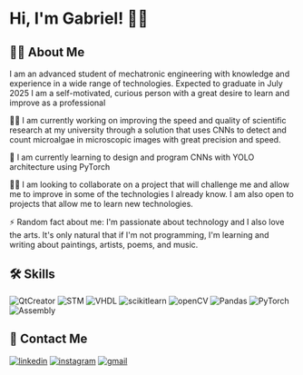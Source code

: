 
# Hi, I'm Gabriel! 👋🚀


## 👨‍💻 About Me
I am an advanced student of mechatronic engineering with knowledge and experience in a wide range of technologies.
Expected to graduate in July 2025
I am a self-motivated, curious person with a great desire to learn and improve as a professional

👩‍💻 I am currently working on improving the speed and quality of scientific research at my university through a solution that uses CNNs to detect and count microalgae in microscopic images with great precision and speed.

🧠 I am currently learning to design and program CNNs with YOLO architecture using PyTorch

👯‍♀️ I am looking to collaborate on a project that will challenge me and allow me to improve in some of the technologies I already know. I am also open to projects that allow me to learn new technologies.

⚡️ Random fact about me: I'm passionate about technology and I also love the arts. It's only natural that if I'm not programming, I'm learning and writing about paintings, artists, poems, and music.


## 🛠 Skills
![QtCreator](https://img.shields.io/badge/-QtCreator-333333?style=flat&logo=qt)
![STM](https://img.shields.io/badge/-Microcontrollers_8_&_32_bits-333333?style=flat&logo=stmicroelectronics&logoColor=blue)
![VHDL](https://img.shields.io/badge/-Intel_Quartus_ii_(VHDL)-333333?style=flat&logo=intel)
![scikitlearn](https://img.shields.io/badge/-Scikit_learn-333333?style=flat&logo=scikitlearn)
![openCV](https://img.shields.io/badge/-Open_CV-333333?style=flat&logo=opencv)
![Pandas](https://img.shields.io/badge/-Pandas-333333?style=flat&logo=pandas)
![PyTorch](https://img.shields.io/badge/-PyTorch-333333?style=flat&logo=pytorch)
![Assembly](https://img.shields.io/badge/-Assembly-333333?style=flat&logo=assemblyscript)

## 🔗 Contact Me
[![linkedin](https://img.shields.io/badge/linkedin-0A66C2?style=for-the-badge&logo=linkedin&logoColor=white)](https://www.linkedin.com/in/cenciarinigabriel)
[![instagram](https://img.shields.io/badge/instagram-black?style=for-the-badge&logo=instagram)](https://www.instagram.com/gabicenciarini/)
[![gmail](https://img.shields.io/badge/Gmail-white?style=for-the-badge&logo=gmail)](mailto:cenciariniag@gmail.com)

